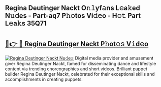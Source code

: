 ## Regina Deutinger Nackt O𝚗𝚕yf𝚊ns L𝚎a𝚔ed N𝚞𝚍es - Part-aq7 P𝚑𝚘tos Vi𝚍𝚎o - H𝚘𝚝 Part L𝚎a𝚔s 35Q71

# <h2><a href="http://kfcf1l.oniu.top/?m=Regina+Deutinger+Nackt">🔗👉 🔴 Regina Deutinger Nackt P𝚑ot𝚘𝚜 V𝚒d𝚎o</a></h2>

[![Regina Deutinger Nackt Nu𝚍e𝚜](https://i.imgur.com/0qMVB7G.gif)](http://kfcf1l.oniu.top/?m=Regina+Deutinger+Nackt)
Digital media provider and amusement giver Regina Deutinger Nackt, famed for disseminating dance and lifestyle content via trending choreographies and short videos. Brilliant puppet builder Regina Deutinger Nackt, celebrated for their exceptional skills and accomplishments in creating puppets.  

